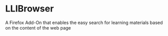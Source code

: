 # LLIBrowser
A Firefox Add-On that enables the easy search for learning materials based on the content of the web page